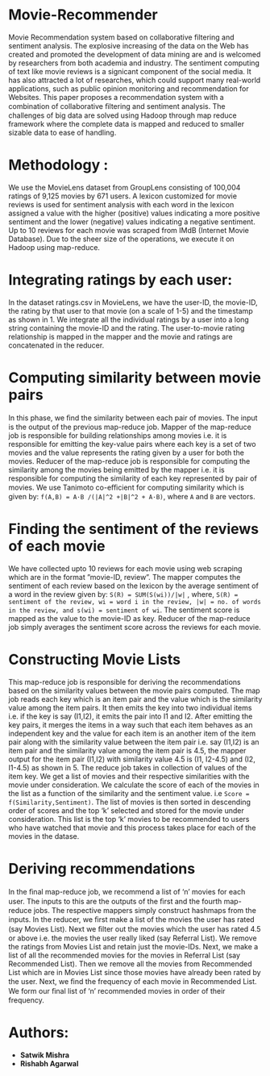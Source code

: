# Movie-Recommender
Movie Recommendation system based on collaborative filtering and sentiment analysis.
 The explosive increasing of the data on the Web has created and promoted the development of data mining are and is welcomed by researchers from both academia and industry. The sentiment computing of text like movie reviews is a signicant component of the social media. It has also attracted a lot of researches, which could support many real-world applications, such as public opinion monitoring and recommendation for Websites. This paper proposes a recommendation system with a combination of collaborative ﬁltering and sentiment analysis. The challenges of big data are solved using Hadoop through map reduce framework where the complete data is mapped and reduced to smaller sizable data to ease of handling.

# Methodology :
We use the MovieLens dataset from GroupLens consisting of 100,004 ratings of 9,125 movies by 671 users. A lexicon customized for movie reviews is used for sentiment analysis with each word in the lexicon assigned a value with the higher (positive) values indicating a more positive sentiment and the lower (negative) values indicating a negative sentiment. Up to 10 reviews for each movie was scraped from IMdB (Internet Movie Database). Due to the sheer size of the operations, we execute it on Hadoop using map-reduce. 

# Integrating ratings by each user:
In the dataset ratings.csv in MovieLens, we have the user-ID, the movie-ID, the rating by that user to that movie (on a scale of 1-5) and the timestamp as shown in 1. We integrate all the individual ratings by a user into a long string containing the movie-ID and the rating. The user-to-movie rating relationship is mapped in the mapper and the movie and ratings are concatenated in the reducer.

# Computing similarity between movie pairs
In this phase, we ﬁnd the similarity between each pair of movies. The input is the output of the previous map-reduce job. Mapper of the map-reduce job is responsible for building relationships among movies i.e. it is responsible for emitting the key-value pairs where each key is a set of two movies and the value represents the rating given by a user for both the movies. Reducer of the map-reduce job is responsible for computing the similarity among the movies being emitted by the mapper i.e. it is responsible for computing the similarity of each key represented by pair of movies. We use Tanimoto co-eﬃcient for computing similarity which is given by:
`f(A,B) = A·B /(|A|^2 +|B|^2 + A·B)`, where `A` and `B` are vectors.

# Finding the sentiment of the reviews of each movie
We have collected upto 10 reviews for each movie using web scraping which are in the format ”movie-ID, review”. The mapper computes the sentiment of each review based on the lexicon by the average sentiment of a word in the review given by:
`S(R) = SUM(S(wi))/|w|` , where, `S(R) = sentiment of the review, wi = word i in the review, |w| = no. of words in the review, and s(wi) = sentiment of wi`. The sentiment score is mapped as the value to the movie-ID as key. Reducer of the map-reduce job simply averages the sentiment score across the reviews for each movie.

# Constructing Movie Lists
This map-reduce job is responsible for deriving the recommendations based on the similarity values between the movie pairs computed. The map job reads each key which is an item pair and the value which is the similarity value among the item pairs. It then emits the key into two individual items i.e. if the key is say (I1,I2), it emits the pair into I1 and I2. After emitting the key pairs, it merges the items in a way such that each item behaves as an independent key and the value for each item is an another item of the item pair along with the similarity value between the item pair i.e. say (I1,I2) is an item pair and the similarity value among the item pair is 4.5, the mapper output for the item pair (I1,I2) with similarity value 4.5 is (I1, I2-4.5) and (I2, I1-4.5) as shown in 5. The reduce job takes in collection of values of the item key. We get a list of movies and their respective similarities with the movie under consideration. We calculate the score of each of the movies in the list as a function of the similarity and the sentiment value. i.e `Score = f(Similarity,Sentiment)`. The list of movies is then sorted in descending order of scores and the top ‘k’ selected and stored for the movie under consideration. This list is the top ‘k’ movies to be recommended to users who have watched that movie and this process takes place for each of the movies in the datase.

#  Deriving recommendations
In the ﬁnal map-reduce job, we recommend a list of ‘n’ movies for each user. The inputs to this are the outputs of the ﬁrst and the fourth map-reduce jobs. The respective mappers simply construct hashmaps from the inputs. In the reducer, we ﬁrst make a list of the movies the user has rated (say Movies List). Next we ﬁlter out the movies which the user has rated 4.5 or above i.e. the movies the user really liked (say Referral List). We remove the ratings from Movies List and retain just the movie-IDs. Next, we make a list of all the recommended movies for the movies in Referral List (say Recommended List). Then we remove all the movies from Recommended List which are in Movies List since those movies have already been rated by the user. Next, we ﬁnd the frequency of each movie in Recommended List. We form our ﬁnal list of ‘n’ recommended movies in order of their frequency.

# Authors:
* **Satwik Mishra**
* **Rishabh Agarwal**
